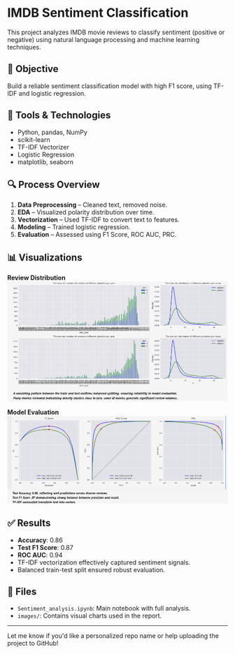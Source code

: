 
# IMDB Sentiment Classification

This project analyzes IMDB movie reviews to classify sentiment (positive or negative) using natural language processing and machine learning techniques.

## 🎯 Objective
Build a reliable sentiment classification model with high F1 score, using TF-IDF and logistic regression.

## 🧰 Tools & Technologies
- Python, pandas, NumPy
- scikit-learn
- TF-IDF Vectorizer
- Logistic Regression
- matplotlib, seaborn

## 🔍 Process Overview
1. **Data Preprocessing** – Cleaned text, removed noise.
2. **EDA** – Visualized polarity distribution over time.
3. **Vectorization** – Used TF-IDF to convert text to features.
4. **Modeling** – Trained logistic regression.
5. **Evaluation** – Assessed using F1 Score, ROC AUC, PRC.

## 📊 Visualizations

**Review Distribution**
![Train-Test Review Split](images/Train_test_split_distribution.png)

**Model Evaluation**
![Model Performance](images/model_evaluation_curves.png)

## ✅ Results
- **Accuracy**: 0.86
- **Test F1 Score**: 0.87
- **ROC AUC**: 0.94
- TF-IDF vectorization effectively captured sentiment signals.
- Balanced train-test split ensured robust evaluation.

## 📁 Files
- `Sentiment_analysis.ipynb`: Main notebook with full analysis.
- `images/`: Contains visual charts used in the report.

---

Let me know if you'd like a personalized repo name or help uploading the project to GitHub!
